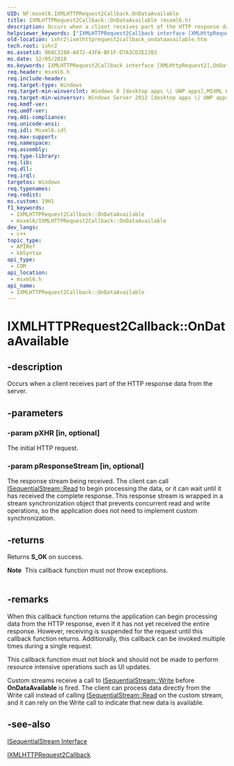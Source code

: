 ```yaml
---
UID: NF:msxml6.IXMLHTTPRequest2Callback.OnDataAvailable
title: IXMLHTTPRequest2Callback::OnDataAvailable (msxml6.h)
description: Occurs when a client receives part of the HTTP response data from the server.
helpviewer_keywords: ["IXMLHTTPRequest2Callback interface [XMLHttpRequest2]","OnDataAvailable method","IXMLHTTPRequest2Callback.OnDataAvailable","IXMLHTTPRequest2Callback::OnDataAvailable","OnDataAvailable","OnDataAvailable method [XMLHttpRequest2]","OnDataAvailable method [XMLHttpRequest2]","IXMLHTTPRequest2Callback interface","ixhr2.ixmlhttprequest2callback_ondataavailable","msxml6/IXMLHTTPRequest2Callback::OnDataAvailable"]
old-location: ixhr2\ixmlhttprequest2callback_ondataavailable.htm
tech.root: ixhr2
ms.assetid: 068C3288-A872-43FA-BF1F-D7A3CD2E2203
ms.date: 12/05/2018
ms.keywords: IXMLHTTPRequest2Callback interface [XMLHttpRequest2],OnDataAvailable method, IXMLHTTPRequest2Callback.OnDataAvailable, IXMLHTTPRequest2Callback::OnDataAvailable, OnDataAvailable, OnDataAvailable method [XMLHttpRequest2], OnDataAvailable method [XMLHttpRequest2],IXMLHTTPRequest2Callback interface, ixhr2.ixmlhttprequest2callback_ondataavailable, msxml6/IXMLHTTPRequest2Callback::OnDataAvailable
req.header: msxml6.h
req.include-header: 
req.target-type: Windows
req.target-min-winverclnt: Windows 8 [desktop apps \| UWP apps],MSXML 6.0 and later
req.target-min-winversvr: Windows Server 2012 [desktop apps \| UWP apps]
req.kmdf-ver: 
req.umdf-ver: 
req.ddi-compliance: 
req.unicode-ansi: 
req.idl: Msxml6.idl
req.max-support: 
req.namespace: 
req.assembly: 
req.type-library: 
req.lib: 
req.dll: 
req.irql: 
targetos: Windows
req.typenames: 
req.redist: 
ms.custom: 19H1
f1_keywords:
 - IXMLHTTPRequest2Callback::OnDataAvailable
 - msxml6/IXMLHTTPRequest2Callback::OnDataAvailable
dev_langs:
 - c++
topic_type:
 - APIRef
 - kbSyntax
api_type:
 - COM
api_location:
 - msxml6.h
api_name:
 - IXMLHTTPRequest2Callback::OnDataAvailable
---
```


# IXMLHTTPRequest2Callback::OnDataAvailable


## -description

Occurs when a client receives part of the HTTP response data from the server.

## -parameters

### -param pXHR [in, optional]

The initial HTTP request.

### -param pResponseStream [in, optional]

The response stream being received. The client can call <a href="/windows/desktop/api/objidl/nf-objidl-isequentialstream-read">ISequentialStream::Read</a> to begin processing the data, or it can wait until it has received the complete response. This response stream is wrapped in a stream synchronization object that prevents concurrent read and write operations, so the application does not need to implement custom synchronization.

## -returns

Returns <b>S_OK</b> on success.

<div class="alert"><b>Note</b>  This callback function must not throw exceptions.</div>
<div> </div>

## -remarks

When this callback function returns  the application can begin processing data from the HTTP response, even if it has not yet received the entire response. However, receiving is suspended for the request until this callback function returns. Additionally, this callback can be  invoked multiple times during a single request.

This callback function must not block and should not be made to perform resource intensive operations such as UI updates.

Custom streams receive a call to <a href="/windows/desktop/api/objidl/nf-objidl-isequentialstream-write">ISequentialStream::Write</a> before <b>OnDataAvailable</b> is fired. The client can process data directly from the Write call instead of calling <a href="/windows/desktop/api/objidl/nf-objidl-isequentialstream-read">ISequentialStream::Read</a> on the custom stream, and it can rely on the Write call to indicate that new data is available.

## -see-also

<a href="/windows/desktop/api/objidl/nn-objidl-isequentialstream">ISequentialStream Interface</a>



<a href="/previous-versions/windows/desktop/api/msxml6/nn-msxml6-ixmlhttprequest2callback">IXMLHTTPRequest2Callback</a>

